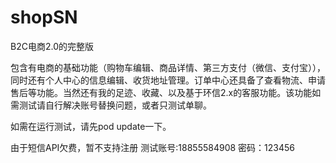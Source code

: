 # shopSN
B2C电商2.0的完整版

包含有电商的基础功能（购物车编辑、商品详情、第三方支付（微信、支付宝）），同时还有个人中心的信息编辑、收货地址管理。订单中心还具备了查看物流、申请售后等功能。当然还有我的足迹、收藏、以及基于环信2.x的客服功能。该功能如需测试请自行解决账号替换问题，或者只测试单聊。

如需在运行测试，请先pod update一下。

由于短信API欠费，暂不支持注册
测试账号:18855584908
密码：123456
